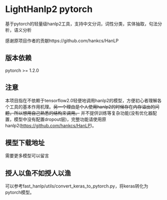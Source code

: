 # LightHanlp2 pytorch
基于pytorch的轻量级hanlp2工具，支持中文分词，词性分类，实体抽取，句法分析，语义分析

感谢原项目作者的贡献https://github.com/hankcs/HanLP

## 版本依赖
pytorch >= 1.2.0

## 注意
本项目指在不依赖于tensorflow2.0轻便地调用hanlp2的模型，方便初心者理解各个工具的基本作用机理。~~另一个理由是个人使用hanlp2的时候存在内存溢出的问题，所以想用自己熟悉的结构来调用。~~ 并不提供训练等复杂功能(没有优化器配置，模型中没有配置dropout层)，完整功能请使用原hanlp2(https://github.com/hankcs/HanLP)。

## 模型下载地址
需要更多模型可以留言

## 授人以鱼不如授人以渔
可以参考fast_hanlp/utils/convert_keras_to_pytorch.py，将keras转化为pytorch模型。


